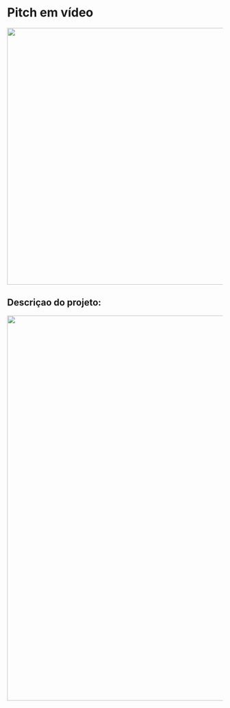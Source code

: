 # Pitch em vídeo
<a href="https://www.canva.com/design/DAFFrB7303Q/-Me6Xn6d2jRD7zkmreiW6Q/view?utm_content=DAFFrB7303Q&utm_campaign=designshare&utm_medium=link&utm_source=recording_view"><img src="https://i.ibb.co/nQ1NWk6/Passo-01-Fluxograma-4.png" width="600"></a>
## Descriçao do projeto:
<a href="about:blank"><img src="https://i.ibb.co/MRBzMmv/apresentacao-insights-root.png" width="900"></a>
